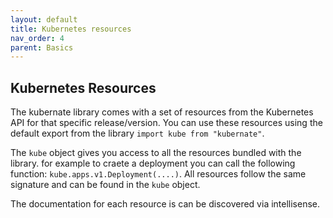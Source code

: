 ```yaml
---
layout: default
title: Kubernetes resources
nav_order: 4
parent: Basics
---
```


## Kubernetes Resources

The kubernate library comes with a set of resources from the Kubernetes API for that specific release/version. You can use these resources using the default export from the library `import kube from "kubernate"`.

The `kube` object gives you access to all the resources bundled with the library. for example to craete a deployment you can call the following function: `kube.apps.v1.Deployment(....)`. All resources follow the same signature and can be found in the `kube` object.

The documentation for each resource is can be discovered via intellisense.
